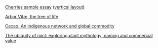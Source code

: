 [Cherries sample essay](/essay/cherries) [(vertical layout)](/essay/cherries?layout=vertical)

[Arbor Vitæ, the tree of life](/essay/arbor_vitae)

[Cacao: An indigenous network and global commodity](/essay/cacao)

[The ubiquity of mint: exploring plant mythology, naming and commercial value](/essay/mint)